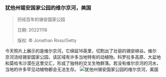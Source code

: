 ### 犹他州锡安国家公园的维尔京河，美国
> 历经百年的锡安国家公园> > 日期: 20221118> > 版权: © Jonathan Ross/Getty
   
 今天照片上展示的是维尔京河，它绵延16英里，切割出了壮丽的锡安峡谷。维尔京河流经锡安国家公园，该区域有许多当地特有的动植物。科罗拉多高原、大盆地和莫哈韦沙漠在这里交汇，形成了独特的交叉生物群落。若没有维尔京河的河水，当地的许多罕见动植物都会无法生存。
![犹他州锡安国家公园的维尔京河，美国](https://s.cn.bing.net/th?id=OHR.ZNPVR_ZH-CN0123954914_1920x1080.jpg&rf=LaDigue_1920x1080.jpg)
